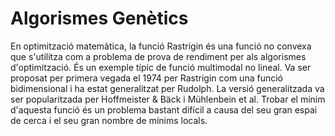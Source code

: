 # Algorismes Genètics 

En optimització matemàtica, la funció Rastrigin és una funció no convexa que s'utilitza com a problema de prova de rendiment per als algorismes d'optimització. És un exemple típic de funció multimodal no lineal. Va ser proposat per primera vegada el 1974 per Rastrigin com una funció bidimensional i ha estat generalitzat per Rudolph. La versió generalitzada va ser popularitzada per Hoffmeister & Bäck i Mühlenbein et al. Trobar el mínim d'aquesta funció és un problema bastant difícil a causa del seu gran espai de cerca i el seu gran nombre de mínims locals.